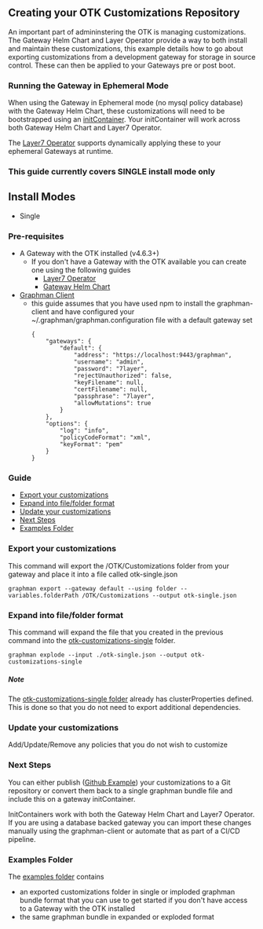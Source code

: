 ## Creating your OTK Customizations Repository
An important part of admininstering the OTK is managing customizations. The Gateway Helm Chart and Layer Operator provide a way to both install and maintain these customizations, this example details how to go about exporting customizations from a development gateway for storage in source control. These can then be applied to your Gateways pre or post boot.

### Running the Gateway in Ephemeral Mode
When using the Gateway in Ephemeral mode (no mysql policy database) with the Gateway Helm Chart, these customizations will need to be bootstrapped using an [initContainer](https://github.com/Layer7-Community/Utilities/tree/main/gateway-init-container-examples). Your initContainer will work across both Gateway Helm Chart and Layer7 Operator.

The [Layer7 Operator](https://github.com/caapim/layer7-operator) supports dynamically applying these to your ephemeral Gateways at runtime.

### This guide currently covers SINGLE install mode only

## Install Modes
- Single
<!-- - Dual (Future)
  - DMZ
  - Internal -->

### Pre-requisites
- A Gateway with the OTK installed (v4.6.3+)
  - If you don't have a Gateway with the OTK available you can create one using the following guides
    - [Layer7 Operator](https://github.com/CAAPIM/layer7-operator/tree/main/example/otk/single)
    - [Gateway Helm Chart](https://github.com/CAAPIM/apim-charts/tree/stable/examples/otk#quick-start)
- [Graphman Client](https://github.com/Layer7-Community/graphman-client)
  - this guide assumes that you have used npm to install the graphman-client and have configured your ~/.graphman/graphman.configuration file with a default gateway set
    ```
    {
        "gateways": {
            "default": {
                "address": "https://localhost:9443/graphman",
                "username": "admin",
                "password": "7layer",
                "rejectUnauthorized": false,
                "keyFilename": null,
                "certFilename": null,
                "passphrase": "7layer",
                "allowMutations": true 
            }
        },
        "options": {
            "log": "info",
            "policyCodeFormat": "xml",
            "keyFormat": "pem"
        }
    }
    ```

### Guide
- [Export your customizations](#export-your-customizations)
- [Expand into file/folder format](#create-repositories)
- [Update your customizations](#create-a-gateway)
- [Next Steps](#next-steps)
- [Examples Folder](#examples-folder)

### Export your customizations
This command will export the /OTK/Customizations folder from your gateway and place it into a file called otk-single.json

```
graphman export --gateway default --using folder --variables.folderPath /OTK/Customizations --output otk-single.json
```

### Expand into file/folder format
This command will expand the file that you created in the previous command into the [otk-customizations-single](./otk-customizations-single/) folder.

```
graphman explode --input ./otk-single.json --output otk-customizations-single
```

##### Note
The [otk-customizations-single folder](./otk-customizations-single/) already has clusterProperties defined. This is done so that you do not need to export additional dependencies.

### Update your customizations
Add/Update/Remove any policies that you do not wish to customize

### Next Steps
You can either publish ([Github Example](https://docs.github.com/en/repositories/creating-and-managing-repositories/creating-a-new-repository)) your customizations to a Git repository or convert them back to a single graphman bundle file and include this on a gateway initContainer.

InitContainers work with both the Gateway Helm Chart and Layer7 Operator. If you are using a database backed gateway you can import these changes manually using the graphman-client or automate that as part of a CI/CD pipeline.

### Examples Folder
The [examples folder](./examples) contains
- an exported customizations folder in single or imploded graphman bundle format that you can use to get started if you don't have access to a Gateway with the OTK installed
- the same graphman bundle in expanded or exploded format
